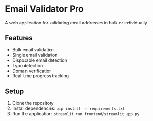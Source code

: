 # Email Validator Pro

A web application for validating email addresses in bulk or individually.

## Features
- Bulk email validation
- Single email validation
- Disposable email detection
- Typo detection
- Domain verification
- Real-time progress tracking

## Setup
1. Clone the repository
2. Install dependencies: `pip install -r requirements.txt`
3. Run the application: `streamlit run frontend/streamlit_app.py` 
